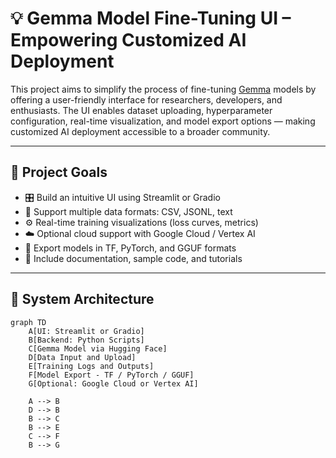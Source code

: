 # 💡 Gemma Model Fine-Tuning UI – Empowering Customized AI Deployment

This project aims to simplify the process of fine-tuning [Gemma](https://ai.google.dev/gemma) models by offering a user-friendly interface for researchers, developers, and enthusiasts. The UI enables dataset uploading, hyperparameter configuration, real-time visualization, and model export options — making customized AI deployment accessible to a broader community.

---

## 🚀 Project Goals

- 🎛️ Build an intuitive UI using Streamlit or Gradio
- 📂 Support multiple data formats: CSV, JSONL, text
- ⚙️ Real-time training visualizations (loss curves, metrics)
- ☁️ Optional cloud support with Google Cloud / Vertex AI
- 🧠 Export models in TF, PyTorch, and GGUF formats
- 📘 Include documentation, sample code, and tutorials


---

## 🧱 System Architecture

```mermaid
graph TD
    A[UI: Streamlit or Gradio]
    B[Backend: Python Scripts]
    C[Gemma Model via Hugging Face]
    D[Data Input and Upload]
    E[Training Logs and Outputs]
    F[Model Export - TF / PyTorch / GGUF]
    G[Optional: Google Cloud or Vertex AI]

    A --> B
    D --> B
    B --> C
    B --> E
    C --> F
    B --> G


